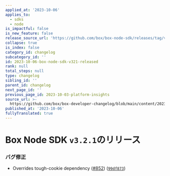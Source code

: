 ```yaml
---
applied_at: '2023-10-06'
applies_to:
  - sdks
  - node
is_impactful: false
is_new_feature: false
release_source_url: 'https://github.com/box/box-node-sdk/releases/tag/v3.2.1'
collapse: true
is_index: false
category_id: changelog
subcategory_id: ''
id: 2023-10-06-box-node-sdk-v321-released
rank: null
total_steps: null
type: changelog
sibling_id: ''
parent_id: changelog
next_page_id: ''
previous_page_id: 2023-10-03-platform-insights
source_url: >-
  https://github.com/box/box-developer-changelog/blob/main/content/2023/10-06-box-node-sdk-v321-released.md
published_at: '2023-10-06'
fullyTranslated: true
---
```

# Box Node SDK `v3.2.1`のリリース

### バグ修正

* Overrides tough-cookie dependency ([#852][1]) ([`99df873`][2])

[1]: https://github.com/box/box-node-sdk/issues/852

[2]: https://github.com/box/box-node-sdk/commit/99df873e1a1dad4a0073d53b4ed57c0eeb859401

